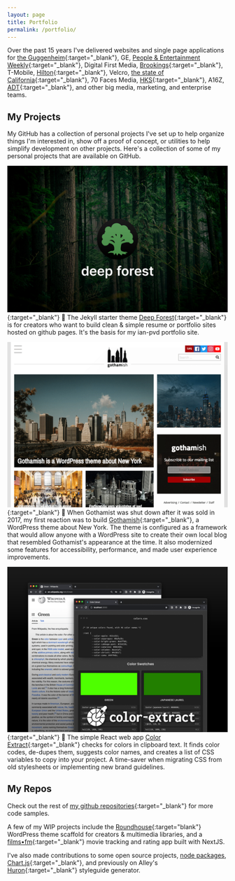 ```yaml
---
layout: page
title: Portfolio
permalink: /portfolio/
---
```


Over the past 15 years I've delivered websites and single page applications for [the Guggenheim](https://alley.com/news/a-look-under-the-hood-with-the-new-guggenheim-org/){:target="_blank"}, GE, [People & Entertainment Weekly](https://alley.com/news/alley-launches-people-com-one-of-the-biggest-sites-on-wordpress-com-vip/){:target="_blank"}, Digital First Media, [Brookings](https://www.brookings.edu/){:target="_blank"}, T-Mobile, [Hilton](https://stories.hilton.com/){:target="_blank"}, Velcro, [the state of California](https://calrx.ca.gov/){:target="_blank"}, 70 Faces Media, [HKS](https://www.hksinc.com/){:target="_blank"}, A16Z, [ADT](https://newsroom.adt.com/){:target="_blank"}, and other big media, marketing, and enterprise teams.

## My Projects

My GitHub has a collection of personal projects I've set up to help organize things I'm interested in, show off a proof of concept, or utilities to help simplify development on other projects. Here's a collection of some of my personal projects that are available on GitHub.

[![Deep Forest project title card.](/assets/images/deep-forest.png)](https://github.com/ian-pvd/deep-forest){:target="_blank"}
🌳 The Jekyll starter theme [Deep Forest](https://github.com/ian-pvd/deep-forest){:target="_blank"} is for creators who want to build clean & simple resume or portfolio sites hosted on github pages. It's the basis for my ian-pvd portfolio site.

[![Gothamish theme homepage.](/assets/images/gothamish.png)](https://github.com/ian-pvd/gothamish){:target="_blank"}
🗽 When Gothamist was shut down after it was sold in 2017, my first reaction was to build [Gothamish](https://github.com/ian-pvd/gothamish){:target="_blank"}, a WordPress theme about New York. The theme is configured as a framework that would allow anyone with a WordPress site to create their own local blog that resembled Gothamist's appearance at the time. It also modernized some features for accessibility, performance, and made user experience improvements.

[![Color Extract app screenshots.](/assets/images/color-extract.png)](https://github.com/ian-pvd/color-extract){:target="_blank"}
🎨 The simple React web app [Color Extract](https://github.com/ian-pvd/color-extract){:target="_blank"} checks for colors in clipboard text. It finds color codes, de-dupes them, suggests color names, and creates a list of CSS variables to copy into your project. A time-saver when migrating CSS from old stylesheets or implementing new brand guidelines.

## My Repos
Check out the rest of [my github repositories](https://github.com/ian-pvd?tab=repositories){:target="_blank"} for more code samples.

A few of my WIP projects include the [Roundhouse](https://github.com/ian-pvd/roundhouse-2021){:target="blank"} WordPress theme scaffold for creators & multimedia libraries, and a [films•fm](https://github.com/ian-pvd/films-fm){:target="_blank"} movie tracking and rating app built with NextJS.

I've also made contributions to some open source projects, [node packages](https://github.com/bencevans/color-array-average), [Chart.js](https://www.chartjs.org/){:target="_blank"}, and previously on Alley's [Huron](https://github.com/alleyinteractive/huron){:target="_blank"} styleguide generator.
